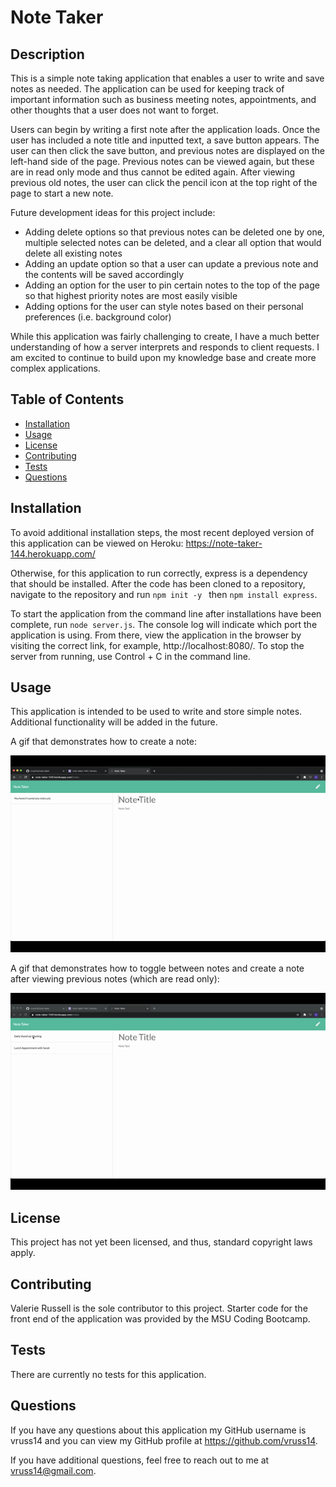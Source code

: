# Note Taker

## Description

This is a simple note taking application that enables a user to write and save notes as needed. The application can be used for keeping track of important information such as business meeting notes, appointments, and other thoughts that a user does not want to forget.

Users can begin by writing a first note after the application loads. Once the user has included a note title and inputted text, a save button appears. The user can then click the save button, and previous notes are displayed on the left-hand side of the page. Previous notes can be viewed again, but these are in read only mode and thus cannot be edited again. After viewing previous old notes, the user can click the pencil icon at the top right of the page to start a new note.

Future development ideas for this project include:

- Adding delete options so that previous notes can be deleted one by one, multiple selected notes can be deleted, and a clear all option that would delete all existing notes
- Adding an update option so that a user can update a previous note and the contents will be saved accordingly
- Adding an option for the user to pin certain notes to the top of the page so that highest priority notes are most easily visible
- Adding options for the user can style notes based on their personal preferences (i.e. background color)

While this application was fairly challenging to create, I have a much better understanding of how a server interprets and responds to client requests. I am excited to continue to build upon my knowledge base and create more complex applications.

## Table of Contents

- [Installation](#Installation)
- [Usage](#Usage)
- [License](#License)
- [Contributing](#Contributing)
- [Tests](#Tests)
- [Questions](#Questions)
            
## Installation

To avoid additional installation steps, the most recent deployed version of this application can be viewed on Heroku: https://note-taker-144.herokuapp.com/

Otherwise, for this application to run correctly, express is a dependency that should be installed. After the code has been cloned to a repository, navigate to the repository and run  ```npm init -y ``` then ```npm install express```.

To start the application from the command line after installations have been complete, run ```node server.js```. The console log will indicate which port the application is using. From there, view the application in the browser by visiting the correct link, for example, http://localhost:8080/. To stop the server from running, use Control + C in the command line.
            
## Usage

This application is intended to be used to write and store simple notes. Additional functionality will be added in the future.

A gif that demonstrates how to create a note:

![GIF of creating a note](/public/assets/gifs/note-creation.gif)

A gif that demonstrates how to toggle between notes and create a note after viewing previous notes (which are read only):

![GIF of creating a note](/public/assets/gifs/note-toggle.gif)


## License

This project has not yet been licensed, and thus, standard copyright laws apply.
            
## Contributing

Valerie Russell is the sole contributor to this project. Starter code for the front end of the application was provided by the MSU Coding Bootcamp. 
            
## Tests

There are currently no tests for this application.
            
## Questions

If you have any questions about this application my GitHub username is
vruss14 and you can view my GitHub profile at https://github.com/vruss14.

If you have additional questions, feel free to reach out to me at vruss14@gmail.com.
